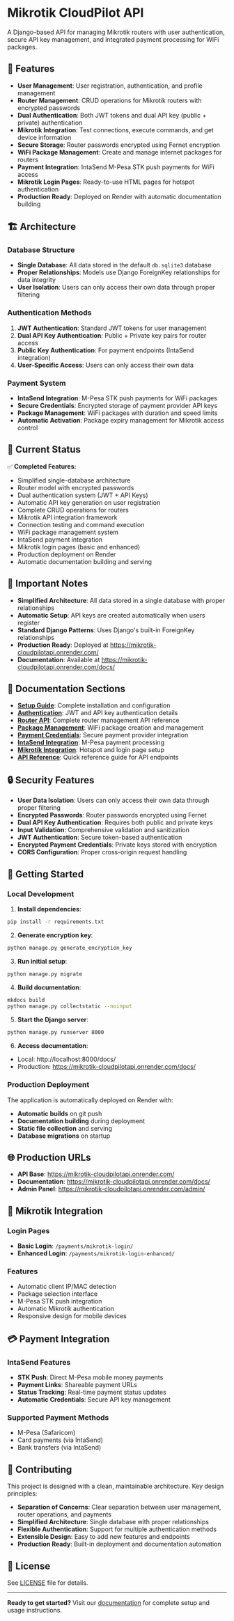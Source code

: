 # Mikrotik CloudPilot API

A Django-based API for managing Mikrotik routers with user authentication, secure API key management, and integrated payment processing for WiFi packages.

## 🚀 Features

- **User Management**: User registration, authentication, and profile management
- **Router Management**: CRUD operations for Mikrotik routers with encrypted passwords
- **Dual Authentication**: Both JWT tokens and dual API key (public + private) authentication
- **Mikrotik Integration**: Test connections, execute commands, and get device information
- **Secure Storage**: Router passwords encrypted using Fernet encryption
- **WiFi Package Management**: Create and manage internet packages for routers
- **Payment Integration**: IntaSend M-Pesa STK push payments for WiFi access
- **Mikrotik Login Pages**: Ready-to-use HTML pages for hotspot authentication
- **Production Ready**: Deployed on Render with automatic documentation building

## 🏗️ Architecture

### Database Structure
- **Single Database**: All data stored in the default `db.sqlite3` database
- **Proper Relationships**: Models use Django ForeignKey relationships for data integrity
- **User Isolation**: Users can only access their own data through proper filtering

### Authentication Methods
1. **JWT Authentication**: Standard JWT tokens for user management
2. **Dual API Key Authentication**: Public + Private key pairs for router access
3. **Public Key Authentication**: For payment endpoints (IntaSend integration)
4. **User-Specific Access**: Users can only access their own data

### Payment System
- **IntaSend Integration**: M-Pesa STK push payments for WiFi packages
- **Secure Credentials**: Encrypted storage of payment provider API keys
- **Package Management**: WiFi packages with duration and speed limits
- **Automatic Activation**: Package expiry management for Mikrotik access control

## 🔧 Current Status

✅ **Completed Features:**
- Simplified single-database architecture
- Router model with encrypted passwords
- Dual authentication system (JWT + API Keys)
- Automatic API key generation on user registration
- Complete CRUD operations for routers
- Mikrotik API integration framework
- Connection testing and command execution
- WiFi package management system
- IntaSend payment integration
- Mikrotik login pages (basic and enhanced)
- Production deployment on Render
- Automatic documentation building and serving

## 🚨 Important Notes

- **Simplified Architecture**: All data stored in a single database with proper relationships
- **Automatic Setup**: API keys are created automatically when users register
- **Standard Django Patterns**: Uses Django's built-in ForeignKey relationships
- **Production Ready**: Deployed at https://mikrotik-cloudpilotapi.onrender.com/
- **Documentation**: Available at https://mikrotik-cloudpilotapi.onrender.com/docs/

## 📖 Documentation Sections

- **[Setup Guide](https://mikrotik-cloudpilotapi.onrender.com/docs/setup-guide/)**: Complete installation and configuration
- **[Authentication](https://mikrotik-cloudpilotapi.onrender.com/docs/authentication/)**: JWT and API key authentication details
- **[Router API](https://mikrotik-cloudpilotapi.onrender.com/docs/router-api/)**: Complete router management API reference
- **[Package Management](https://mikrotik-cloudpilotapi.onrender.com/docs/packages/)**: WiFi package creation and management
- **[Payment Credentials](https://mikrotik-cloudpilotapi.onrender.com/docs/payment-credentials/)**: Secure payment provider integration
- **[IntaSend Integration](https://mikrotik-cloudpilotapi.onrender.com/docs/intasend-payments/)**: M-Pesa payment processing
- **[Mikrotik Integration](https://mikrotik-cloudpilotapi.onrender.com/docs/mikrotik-integration/)**: Hotspot and login page setup
- **[API Reference](https://mikrotik-cloudpilotapi.onrender.com/docs/api-reference/)**: Quick reference guide for API endpoints

## 🔒 Security Features

- **User Data Isolation**: Users can only access their own data through proper filtering
- **Encrypted Passwords**: Router passwords encrypted using Fernet
- **Dual API Key Authentication**: Requires both public and private keys
- **Input Validation**: Comprehensive validation and sanitization
- **JWT Authentication**: Secure token-based authentication
- **Encrypted Payment Credentials**: Private keys stored with encryption
- **CORS Configuration**: Proper cross-origin request handling

## 🚀 Getting Started

### Local Development

1. **Install dependencies**:
```bash
pip install -r requirements.txt
```

2. **Generate encryption key**:
```bash
python manage.py generate_encryption_key
```

3. **Run initial setup**:
```bash
python manage.py migrate
```

4. **Build documentation**:
```bash
mkdocs build
python manage.py collectstatic --noinput
```

5. **Start the Django server**:
```bash
python manage.py runserver 8000
```

6. **Access documentation**:
- Local: http://localhost:8000/docs/
- Production: https://mikrotik-cloudpilotapi.onrender.com/docs/

### Production Deployment

The application is automatically deployed on Render with:
- **Automatic builds** on git push
- **Documentation building** during deployment
- **Static file collection** and serving
- **Database migrations** on startup

## 🌐 Production URLs

- **API Base**: https://mikrotik-cloudpilotapi.onrender.com/
- **Documentation**: https://mikrotik-cloudpilotapi.onrender.com/docs/
- **Admin Panel**: https://mikrotik-cloudpilotapi.onrender.com/admin/

## 📱 Mikrotik Integration

### Login Pages
- **Basic Login**: `/payments/mikrotik-login/`
- **Enhanced Login**: `/payments/mikrotik-login-enhanced/`

### Features
- Automatic client IP/MAC detection
- Package selection interface
- M-Pesa STK push integration
- Automatic Mikrotik authentication
- Responsive design for mobile devices

## 💳 Payment Integration

### IntaSend Features
- **STK Push**: Direct M-Pesa mobile money payments
- **Payment Links**: Shareable payment URLs
- **Status Tracking**: Real-time payment status updates
- **Automatic Credentials**: Secure API key management

### Supported Payment Methods
- M-Pesa (Safaricom)
- Card payments (via IntaSend)
- Bank transfers (via IntaSend)

## 🤝 Contributing

This project is designed with a clean, maintainable architecture. Key design principles:

- **Separation of Concerns**: Clear separation between user management, router operations, and payments
- **Simplified Architecture**: Single database with proper relationships
- **Flexible Authentication**: Support for multiple authentication methods
- **Extensible Design**: Easy to add new features and endpoints
- **Production Ready**: Built-in deployment and documentation automation

## 📄 License

See [LICENSE](LICENSE) file for details.

---

**Ready to get started?** Visit our [documentation](https://mikrotik-cloudpilotapi.onrender.com/docs/) for complete setup and usage instructions.
